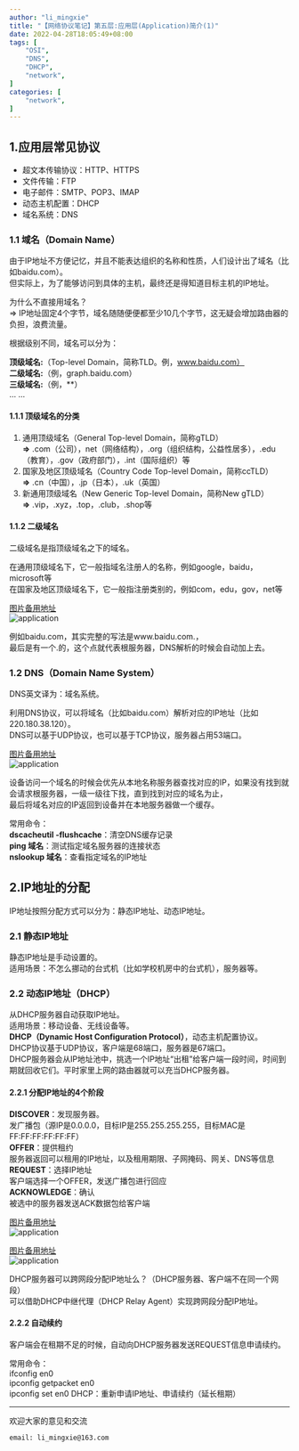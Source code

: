 ```yaml
---
author: "li_mingxie"
title: "【网络协议笔记】第五层:应用层(Application)简介(1)"
date: 2022-04-28T18:05:49+08:00
tags: [
    "OSI",
    "DNS",
    "DHCP",
    "network",
]
categories: [
    "network",
]
---
```


## 1.应用层常见协议

* 超文本传输协议：HTTP、HTTPS
* 文件传输：FTP
* 电子邮件：SMTP、POP3、IMAP
* 动态主机配置：DHCP
* 域名系统：DNS

### 1.1 域名（Domain Name）

由于IP地址不方便记忆，并且不能表达组织的名称和性质，人们设计出了域名（比如baidu.com）。  
但实际上，为了能够访问到具体的主机，最终还是得知道目标主机的IP地址。  

为什么不直接用域名？  
=> IP地址固定4个字节，域名随随便便都至少10几个字节，这无疑会增加路由器的负担，浪费流量。  

根据级别不同，域名可以分为：  

**顶级域名:**（Top-level Domain，简称TLD。例，www.baidu.com）  
**二级域名:**（例，graph.baidu.com）  
**三级域名:**（例，**）  
… …

#### 1.1.1 顶级域名的分类

1. 通用顶级域名（General Top-level Domain，简称gTLD）  
**=>** .com（公司），net（网络结构），.org（组织结构，公益性居多），.edu（教育），.gov（政府部门），.int（国际组织）等  
2. 国家及地区顶级域名（Country Code Top-level Domain，简称ccTLD）  
**=>** .cn（中国），.jp（日本），.uk（英国）  
3. 新通用顶级域名（New Generic Top-level Domain，简称New gTLD）  
**=>** .vip，.xyz，.top，.club，.shop等  

#### 1.1.2 二级域名  

二级域名是指顶级域名之下的域名。  

在通用顶级域名下，它一般指域名注册人的名称，例如google，baidu，microsoft等  
在国家及地区顶级域名下，它一般指注册类别的，例如com，edu，gov，net等  

[图片备用地址](https://limingxie.github.io/images/network/application/application_01.png)  
![application](https://mingxie-blog.oss-cn-beijing.aliyuncs.com/image/network/application/application_01.png?x-oss-process=image/resize,w_700,m_lfit)  

例如baidu.com，其实完整的写法是www.baidu.com.，  
最后是有一个.的，这个点就代表根服务器，DNS解析的时候会自动加上去。  

### 1.2 DNS（Domain Name System）

DNS英文译为：域名系统。  

利用DNS协议，可以将域名（比如baidu.com）解析对应的IP地址（比如220.180.38.120）。  
DNS可以基于UDP协议，也可以基于TCP协议，服务器占用53端口。  

[图片备用地址](https://limingxie.github.io/images/network/application/application_02.png)  
![application](https://mingxie-blog.oss-cn-beijing.aliyuncs.com/image/network/application/application_02.png?x-oss-process=image/resize,w_700,m_lfit)  

设备访问一个域名的时候会优先从本地名称服务器查找对应的IP，如果没有找到就会请求根服务器，一级一级往下找，直到找到对应的域名为止，  
最后将域名对应的IP返回到设备并在本地服务器做一个缓存。  

常用命令：  
**dscacheutil -flushcache**：清空DNS缓存记录  
**ping 域名**：测试指定域名服务器的连接状态  
**nslookup 域名**：查看指定域名的IP地址  

## 2.IP地址的分配

IP地址按照分配方式可以分为：静态IP地址、动态IP地址。  

### 2.1 静态IP地址

静态IP地址是手动设置的。  
适用场景：不怎么挪动的台式机（比如学校机房中的台式机），服务器等。  

### 2.2 动态IP地址（DHCP）

从DHCP服务器自动获取IP地址。  
适用场景：移动设备、无线设备等。  
**DHCP（Dynamic Host Configuration Protocol）**，动态主机配置协议。  
DHCP协议基于UDP协议，客户端是68端口，服务器是67端口。  
DHCP服务器会从IP地址池中，挑选一个IP地址“出租”给客户端一段时间，时间到期就回收它们。平时家里上网的路由器就可以充当DHCP服务器。  

#### 2.2.1 分配IP地址的4个阶段

**DISCOVER**：发现服务器。  
发广播包（源IP是0.0.0.0，目标IP是255.255.255.255，目标MAC是FF:FF:FF:FF:FF:FF）  
**OFFER**：提供租约  
服务器返回可以租用的IP地址，以及租用期限、子网掩码、网关、DNS等信息  
**REQUEST**：选择IP地址  
客户端选择一个OFFER，发送广播包进行回应  
**ACKNOWLEDGE**：确认  
被选中的服务器发送ACK数据包给客户端  

[图片备用地址](https://limingxie.github.io/images/network/application/application_03.png)  
![application](https://mingxie-blog.oss-cn-beijing.aliyuncs.com/image/network/application/application_03.png?x-oss-process=image/resize,w_400,m_lfit)  

[图片备用地址](https://limingxie.github.io/images/network/application/application_04.png)  
![application](https://mingxie-blog.oss-cn-beijing.aliyuncs.com/image/network/application/application_04.png?x-oss-process=image/resize,w_700,m_lfit)  

DHCP服务器可以跨网段分配IP地址么？（DHCP服务器、客户端不在同一个网段）  
可以借助DHCP中继代理（DHCP Relay Agent）实现跨网段分配IP地址。  

#### 2.2.2 自动续约

客户端会在租期不足的时候，自动向DHCP服务器发送REQUEST信息申请续约。  

常用命令：  
ifconfig en0  
ipconfig getpacket en0  
ipconfig set en0 DHCP：重新申请IP地址、申请续约（延长租期）  

----------------------------------------------
欢迎大家的意见和交流

`email: li_mingxie@163.com`
